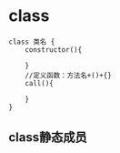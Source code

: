 # class

	class 类名 {
		constructor(){
			
		}
		//定义函数：方法名+()+{}
		call(){
			
		}
	}
	
## class静态成员
 